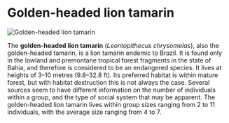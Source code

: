 # Golden-headed lion tamarin

![Golden-headed lion tamarin](https://upload.wikimedia.org/wikipedia/commons/thumb/c/c2/Golden-headed_Lion_Tamarin_095.jpg/330px-Golden-headed_Lion_Tamarin_095.jpg)

The **golden-headed lion tamarin** (*Leontopithecus chrysomelas*), also the golden-headed tamarin, is a lion tamarin endemic to Brazil. It is found only in the lowland and premontane tropical forest fragments in the state of Bahia, and therefore is considered to be an endangered species. It lives at heights of 3–10 metres (9.8–32.8 ft). Its preferred habitat is within mature forest, but with habitat destruction this is not always the case. Several sources seem to have different information on the number of individuals within a group, and the type of social system that may be apparent. The golden-headed lion tamarin lives within group sizes ranging from 2 to 11 individuals, with the average size ranging from 4 to 7.